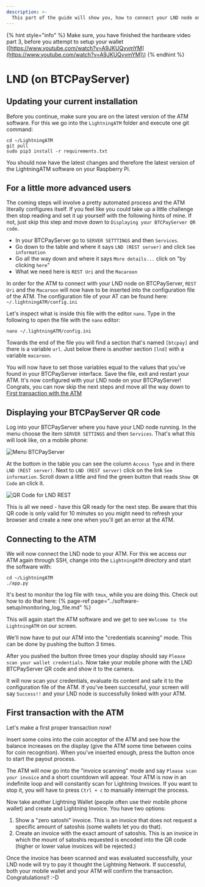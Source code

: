 ```yaml
---
description: >-
  This part of the guide will show you, how to connect your LND node on a BTCPayServer setup to your LightningATM.
---
```


{% hint style="info" %}
Make sure, you have finished the hardware video part 3, before you attempt to setup your wallet \([https://www.youtube.com/watch?v=A9JKUQvvmYM](https://www.youtube.com/watch?v=A9JKUQvvmYM)\)
{% endhint %}

# LND \(on BTCPayServer\)

## Updating your current installation

Before you continue, make sure you are on the latest version of the ATM software. For this we go into the `LightningATM` folder and execute one git command:

```text
cd ~/LightningATM
git pull
sudo pip3 install -r requirements.txt
```

You should now have the latest changes and therefore the latest version of the LightningATM software on your Raspberry Pi.

## For a little more advanced users

The coming steps will involve a pretty automated process and the ATM literally configures itself. If you feel like you could take up a little challenge then stop reading and set it up yourself with the following hints of mine. If not, just skip this step and move down to `Displaying your BTCPayServer QR code`.

* In your BTCPayServer go to `SERVER SETTTINGS` and then `Services`.
* Go down to the table and where it says `LND (REST server)` and click `See information`
* Go all the way down and where it says `More details...` click on "by clicking `here`"
* What we need here is `REST Uri` and the `Macaroon`

In order for the ATM to connect with your LND node on BTCPayServer, `REST Uri` and the `Macaroon` will now have to be inserted into the configuration file of the ATM. The configuration file of your AT can be found here: `~/.lightningATM/config.ini`

Let's inspect what is inside this file with the editor `nano`. Type in the following to open the file with the `nano` editor:

```text
nano ~/.lightningATM/config.ini
```

Towards the end of the file you will find a section that's named `[btcpay]` and there is a variable `url`. Just below there is another section `[lnd]` with a variable `macaroon`.

You will now have to set those variables equal to the values that you've found in your BTCPayServer interface. Save the file, exit and restart your ATM. It's now configured with your LND node on your BTCPayServer! Congrats, you can now skip the next steps and move all the way down to [First transaction with the ATM](#first-transaction-with-the-atm)


## Displaying your BTCPayServer QR code

Log into your BTCPayServer where you have your LND node running. In the menu choose the item `SERVER SETTINGS` and then `Services`. That's what this will look like, on a mobile phone:

![Menu BTCPayServer](../../.gitbook/assets/menu_lndbtcpay.jpg)

At the bottom in the table you can see the column `Access Type` and in there `LND (REST server)`. Next to `LND (REST server)` click on the link `See information`. Scroll down a little and find the green button that reads `Show QR Code` an click it.

![QR Code for LND REST](../../.gitbook/assets/qr_lndbtcpay.jpg)

This is all we need - have this QR ready for the next step. Be aware that this QR code is only valid for 10 minutes so you might need to refresh your browser and create a new one when you'll get an error at the ATM.

## Connecting to the ATM

We will now connect the LND node to your ATM. For this we access our ATM again through SSH, change into the `LightningATM` directory and start the software with:


```text
cd ~/LightningATM
./app.py
```

It's best to monitor the log file with `tmux`, while you are doing this. Check out how to do that here:
{% page-ref page="../software-setup/monitoring\_log\_file.md" %}

This will again start the ATM software and we get to see `Welcome to the LightningATM` on our screen.

We'll now have to put our ATM into the "credentials scanning" mode. This can be done by pushing the button 3 times.

After you pushed the button three times your display should say `Please scan your wallet credentials`. Now take your mobile phone with the LND BTCPayServer QR code and show it to the camera.

It will now scan your credentials, evaluate its content and safe it to the configuration file of the ATM. If you've been successful, your screen will say `Success!!` and your LND node is successfully linked with your ATM.

## First transaction with the ATM

Let's make a first proper transaction now!

Insert some coins into the coin acceptor of the ATM and see how the balance increases on the display \(give the ATM some time between coins for coin recognition\). When you've inserted enough, press the button once to start the payout process.

The ATM will now go into the "invoice scanning" mode and say `Please scan your invoice` and a short countdown will appear. Your ATM is now in an indefinite loop and will constantly scan for Lightning Invoices. If you want to stop it, you will have to press `Ctrl + c` to manually interrupt the process.

Now take another Lightning Wallet (people often use their mobile phone wallet) and create and Lightning Invoice. You have two options:

1. Show a "zero satoshi" invoice.
This is an invoice that does not request a specific amount of satoshis (some wallets let you do that).
2. Create an invoice with the exact amount of satoshis.
This is an invoice in which the mount of satoshis requested is encoded into the QR code (higher or lower value invoices will be rejected.)

Once the invoice has been scanned and was evaluated successfully, your LND node will try to pay it thought the Lightning Network. If successful, both your mobile wallet and your ATM will confirm the transaction. Congratulations!! :-D
